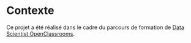 # Contexte
Ce projet a été réalisé dans le cadre du parcours de formation de [Data Scientist OpenClassrooms](https://openclassrooms.com/fr/paths/164-data-scientist).

